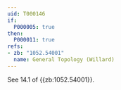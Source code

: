 ```yaml
---
uid: T000146
if:
  P000005: true
then:
  P000011: true
refs:
- zb: "1052.54001"
  name: General Topology (Willard)
---
```


See 14.1 of {{zb:1052.54001}}.
